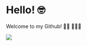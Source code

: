 <h1><b>Hello! 🤓</b></h1> 


Welcome to my Github! 👏🏾 🧑🏽‍💻

<img 
     src="https://c.tenor.com/B3WgMwFXrBQAAAAC/boom-explosion.gif"
/>

